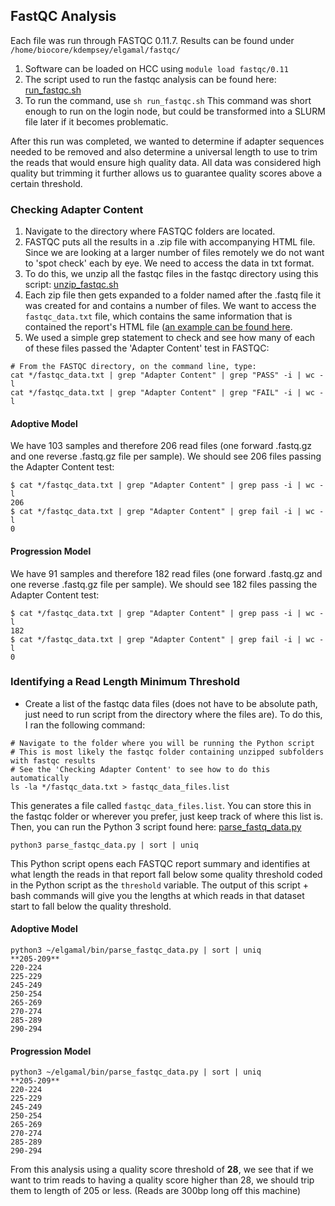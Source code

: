 ## FastQC Analysis
Each file was run through FASTQC 0.11.7. Results can be found under `/home/biocore/kdempsey/elgamal/fastqc/` 
1. Software can be loaded on HCC using `module load fastqc/0.11`
2. The script used to run the fastqc analysis can be found here: [run_fastqc.sh](https://github.com/christopherdangelo/DIG-CLL/blob/main/FASTQC_Analysis/run_fastqc.sh)
3. To run the command, use `sh run_fastqc.sh`
This command was short enough to run on the login node, but could be transformed into a SLURM file later if it becomes problematic.

After this run was completed, we wanted to determine if adapter sequences needed to be removed and also determine a universal length to use to trim the reads that would ensure high quality data. All data was considered high quality but trimming it further allows us to guarantee quality scores above a certain threshold.

### Checking Adapter Content
1. Navigate to the directory where FASTQC folders are located. 
2. FASTQC puts all the results in a .zip file with accompanying HTML file. Since we are looking at a larger number of files remotely we do not want to 'spot check' each by eye. We need to access the data in txt format. 
3. To do this, we unzip all the fastqc files in the fastqc directory using this script: [unzip_fastqc.sh](https://github.com/christopherdangelo/DIG-CLL/blob/main/FASTQC_Analysis/unzip_fastqc.sh)
4. Each zip file then gets expanded to a folder named after the .fastq file it was created for and contains a number of files. We want to access the `fastqc_data.txt` file, which contains the same information that is contained the report's HTML file ([an example can be found here](https://www.bioinformatics.babraham.ac.uk/projects/fastqc/good_sequence_short_fastqc.html#M10).
5. We used a simple grep statement to check and see how many of each of these files passed the 'Adapter Content' test in FASTQC:
```
# From the FASTQC directory, on the command line, type:
cat */fastqc_data.txt | grep "Adapter Content" | grep "PASS" -i | wc -l
cat */fastqc_data.txt | grep "Adapter Content" | grep "FAIL" -i | wc -l
```
#### Adoptive Model
We have 103 samples and therefore 206 read files (one forward .fastq.gz and one reverse .fastq.gz file per sample). We should see 206 files passing the Adapter Content test:
```
$ cat */fastqc_data.txt | grep "Adapter Content" | grep pass -i | wc -l  
206  
$ cat */fastqc_data.txt | grep "Adapter Content" | grep fail -i | wc -l  
0
```
#### Progression Model
We have 91 samples and therefore 182 read files (one forward .fastq.gz and one reverse .fastq.gz file per sample). We should see 182 files passing the Adapter Content test:
```
$ cat */fastqc_data.txt | grep "Adapter Content" | grep pass -i | wc -l  
182  
$ cat */fastqc_data.txt | grep "Adapter Content" | grep fail -i | wc -l  
0
```

### Identifying a Read Length Minimum Threshold
- Create a list of the fastqc data files (does not have to be absolute path, just need to run script from the directory where the files are). To do this, I ran the following command:
```
# Navigate to the folder where you will be running the Python script
# This is most likely the fastqc folder containing unzipped subfolders with fastqc results
# See the 'Checking Adapter Content' to see how to do this automatically
ls -la */fastqc_data.txt > fastqc_data_files.list
```
This generates a file called `fastqc_data_files.list`. You can store this in the fastqc folder or wherever you prefer, just keep track of where this list is. Then, you can run the Python 3 script found here: [parse_fastq_data.py](https://github.com/christopherdangelo/DIG-CLL/blob/main/FASTQC_Analysis/parse_fastqc_data.py)
```
python3 parse_fastqc_data.py | sort | uniq
```
This Python script opens each FASTQC report summary and identifies at what length the reads in that report fall below some quality threshold coded in the Python script as the `threshold` variable. The output of this script + bash commands will give you the lengths at which reads in that dataset start to fall below the quality threshold.

#### Adoptive Model
```
python3 ~/elgamal/bin/parse_fastqc_data.py | sort | uniq
**205-209**
220-224
225-229
245-249
250-254
265-269
270-274
285-289
290-294
```
#### Progression Model
```
python3 ~/elgamal/bin/parse_fastqc_data.py | sort | uniq
**205-209**
220-224
225-229
245-249
250-254
265-269
270-274
285-289
290-294
```

From this analysis using a quality score threshold of **28**, we see that if we want to trim reads to having a quality score higher than 28, we should trip them to length of 205 or less. (Reads are 300bp long off this machine)
